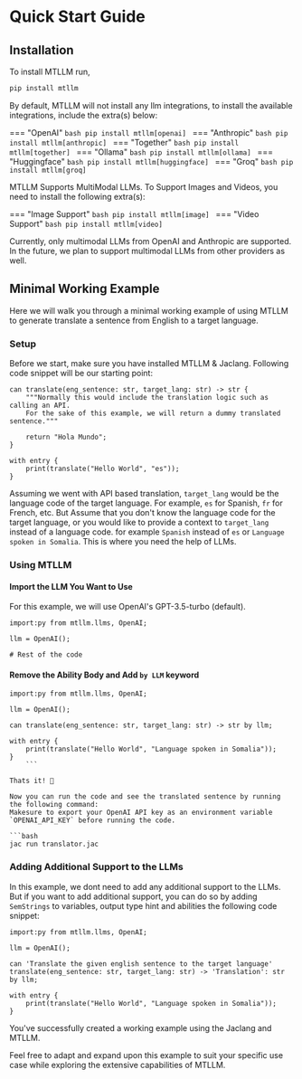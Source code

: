 # Quick Start Guide

## Installation

To install MTLLM run,

```bash
pip install mtllm
```

By default, MTLLM will not install any llm integrations, to install the available integrations, include the extra(s) below:

=== "OpenAI"
    ```bash
    pip install mtllm[openai]
    ```
=== "Anthropic"
    ```bash
    pip install mtllm[anthropic]
    ```
=== "Together"
    ```bash
    pip install mtllm[together]
    ```
=== "Ollama"
    ```bash
    pip install mtllm[ollama]
    ```
=== "Huggingface"
    ```bash
    pip install mtllm[huggingface]
    ```
=== "Groq"
    ```bash
    pip install mtllm[groq]
    ```

MTLLM Supports MultiModal LLMs. To Support Images and Videos, you need to install the following extra(s):

=== "Image Support"
    ```bash
    pip install mtllm[image]
    ```
=== "Video Support"
    ```bash
    pip install mtllm[video]
    ```

Currently, only multimodal LLMs from OpenAI and Anthropic are supported. In the future, we plan to support multimodal LLMs from other providers as well.

## Minimal Working Example

Here we will walk you through a minimal working example of using MTLLM to generate translate a sentence from English to a target language.

### Setup

Before we start, make sure you have installed MTLLM & Jaclang.
Following code snippet will be our starting point:

```jac
can translate(eng_sentence: str, target_lang: str) -> str {
    """Normally this would include the translation logic such as calling an API.
    For the sake of this example, we will return a dummy translated sentence."""

    return "Hola Mundo";
}

with entry {
    print(translate("Hello World", "es"));
}
```

Assuming we went with API based translation, `target_lang` would be the language code of the target language. For example, `es` for Spanish, `fr` for French, etc. But Assume that you don't know the language code for the target language, or you would like to provide a context to `target_lang` instead of a language code. for example `Spanish` instead of `es` or `Language spoken in Somalia`. This is where you need the help of LLMs.

### Using MTLLM

#### Import the LLM You Want to Use

For this example, we will use OpenAI's GPT-3.5-turbo (default).

```jac
import:py from mtllm.llms, OpenAI;

llm = OpenAI();

# Rest of the code
```

#### Remove the Ability Body and Add `by LLM` keyword

```jac
import:py from mtllm.llms, OpenAI;

llm = OpenAI();

can translate(eng_sentence: str, target_lang: str) -> str by llm;

with entry {
    print(translate("Hello World", "Language spoken in Somalia"));
}
    ```

Thats it! 🎊

Now you can run the code and see the translated sentence by running the following command:
Makesure to export your OpenAI API key as an environment variable `OPENAI_API_KEY` before running the code.

```bash
jac run translator.jac
```

### Adding Additional Support to the LLMs

In this example, we dont need to add any additional support to the LLMs. But if you want to add additional support, you can do so by adding `SemStrings` to variables, output type hint and abilities the following code snippet:

```jac
import:py from mtllm.llms, OpenAI;

llm = OpenAI();

can 'Translate the given english sentence to the target language'
translate(eng_sentence: str, target_lang: str) -> 'Translation': str by llm;

with entry {
    print(translate("Hello World", "Language spoken in Somalia"));
}
```

You've successfully created a working example using the Jaclang and MTLLM.

Feel free to adapt and expand upon this example to suit your specific use case while exploring the extensive capabilities of MTLLM.
